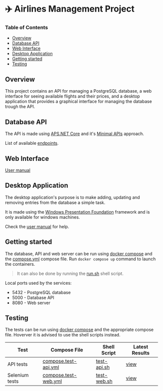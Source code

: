 # :airplane: Airlines Management Project

### Table of Contents
- [Overview](#overview)
- [Database API](#database-api)
- [Web Interface](#web-interface)
- [Desktop Application](#desktop-application)
- [Getting started](#getting-started)
- [Testing](#testing)

## Overview

This project contains an API for managing a PostgreSQL database, a web interface for seeing available flights and their prices, and a desktop application that provides a graphical interface for managing the database trough the API.

## Database API

The API is made using [APS.NET Core](https://github.com/dotnet/aspnetcore) and it's [Minimal APIs](https://learn.microsoft.com/en-us/aspnet/core/fundamentals/minimal-apis/overview?view=aspnetcore-8.0) approach.

List of available [endpoints](./AirportManagement/docs/endpoints.md).

## Web Interface

[User manual](./AirportWeb/user-manual.md)

## Desktop Application

The desktop application's purpose is to make adding, updating and removing entries from the database a simple task.

It is made using the [Windows Presentation Foundation](https://github.com/dotnet/wpf) framework and is only available for windows machines.

Check the [user manual](./AirportManagement/docs/desktop-app-manual.md) for help.

## Getting started

The database, API and web server can be run using [docker compose](https://github.com/docker/compose) and the [compose.yml](./compose.yml) compose file.
Run `docker compose up` command to launch the containers.
> It can also be done by running the [run.sh](./run.sh) shell script.

Local ports used by the services:
- 5432 - PostgreSQL database
- 5000 - Database API
- 8080 - Web server

## Testing

The tests can be run using [docker compose](https://github.com/docker/compose) and the appropriate compose file. Hoverver it is advised to use the shell scripts instead.

| Test | Compose File | Shell Script | Latest Results |
| --- | --- | --- | --- |
| API tests | [compose.test-api.yml](./compose.test-api.yml) | [test-api.sh](./test-api.sh) | [view](./AirportManagement/api-test-results.md) |
| Selenium tests | [compose.test-web.yml](./compose.test-web.yml) | [test-web.sh](./test-web.sh) | [view](./AirportWebTest/web-selenium-test-results.md) |
